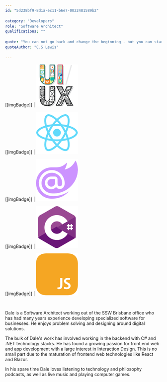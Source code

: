 ```yaml
---
id: "5d238bf9-8d1a-ec11-b6e7-0022481589b2"

category: "Developers"
role: "Software Architect"
qualifications: ""

quote: "You can not go back and change the beginning - but you can start where you are and change the ending."
quoteAuthor: "C.S Lewis"

---
```


[[imgBadge]]
| ![web-ui-ux.png](../badges/Designer-web-uiux.png)

[[imgBadge]]
| ![react.png](../badges/Developer-react.png)

[[imgBadge]]
| ![blazor-dev](../badges/Developer-blazor.png)

[[imgBadge]]
| ![c-sharp](../badges/Developer-c-sharp.png)

[[imgBadge]]
| ![js](../badges/Developer-js.png)


<br/>

Dale is a Software Architect working out of the SSW Brisbane office who has had many years experience developing specialized software for businesses.   He enjoys problem solving and designing around digital solutions.

The bulk of Dale's work has involved working in the backend with C# and .NET technology stacks. He has found a growing passion for front end web and app development with a large interest in Interaction Design. This is no small part due to the maturation of frontend web technologies like React and Blazor.

In his spare time Dale loves listening to technology and philosophy podcasts, as well as live music and playing computer games.    


